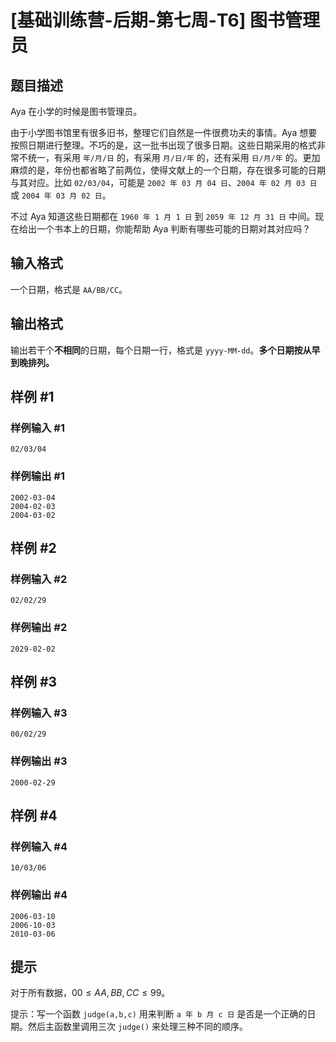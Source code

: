 # [基础训练营-后期-第七周-T6] 图书管理员

## 题目描述

Aya 在小学的时候是图书管理员。

由于小学图书馆里有很多旧书，整理它们自然是一件很费功夫的事情。Aya 想要按照日期进行整理。不巧的是，这一批书出现了很多日期。这些日期采用的格式非常不统一，有采用 `年/月/日` 的，有采用 `月/日/年` 的，还有采用 `日/月/年` 的。更加麻烦的是，年份也都省略了前两位，使得文献上的一个日期，存在很多可能的日期与其对应。比如 `02/03/04`，可能是 `2002 年 03 月 04 日`、`2004 年 02 月 03 日` 或 `2004 年 03 月 02 日`。

不过 Aya 知道这些日期都在 `1960 年 1 月 1 日` 到   `2059 年 12 月 31 日` 中间。现在给出一个书本上的日期，你能帮助 Aya 判断有哪些可能的日期对其对应吗？

## 输入格式

一个日期，格式是 `AA/BB/CC`。

## 输出格式

输出若干个**不相同**的日期，每个日期一行，格式是 `yyyy-MM-dd`。**多个日期按从早到晚排列。**

## 样例 #1

### 样例输入 #1

```
02/03/04
```

### 样例输出 #1

```
2002-03-04  
2004-02-03  
2004-03-02
```

## 样例 #2

### 样例输入 #2

```
02/02/29
```

### 样例输出 #2

```
2029-02-02
```

## 样例 #3

### 样例输入 #3

```
00/02/29
```

### 样例输出 #3

```
2000-02-29
```

## 样例 #4

### 样例输入 #4

```
10/03/06
```

### 样例输出 #4

```
2006-03-10
2006-10-03
2010-03-06
```

## 提示

对于所有数据，$00\le AA, BB, CC\le 99$。

提示：写一个函数 `judge(a,b,c)` 用来判断 `a 年 b 月 c 日` 是否是一个正确的日期。然后主函数里调用三次 `judge()` 来处理三种不同的顺序。